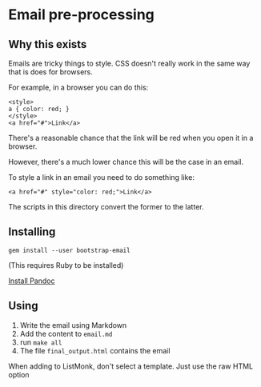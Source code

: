 # Email pre-processing

## Why this exists

Emails are tricky things to style. CSS doesn't really work in the same way that is does for browsers.

For example, in a browser you can do this:

```
<style>
a { color: red; }
</style>
<a href="#">Link</a>

```

There's a reasonable chance that the link will be red when you open it in a browser.

However, there's a much lower chance this will be the case in an email. 

To style a link in an email you need to do something like:

```
<a href="#" style="color: red;">Link</a>
```

The scripts in this directory convert the former to the latter.

## Installing

`gem install --user bootstrap-email`

(This requires Ruby to be installed)

[Install Pandoc](https://pandoc.org/installing.html)

## Using

1. Write the email using Markdown
2. Add the content to `email.md`
3. run `make all`
4. The file `final_output.html` contains the email

When adding to ListMonk, don't select a template. Just use the raw HTML option
